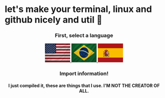 # let's make your terminal, linux and github nicely and util 🐧

<div align="center" id="SetALanguage">
    <h3>First, select a language</h3>
</div>

<div align="center" id="flags">
    <a href="En/EN.md">
        <img width="80" height="60" src="imgs/USA.png" alt="English">
    </a>
    <a href="Br/BR.md">
        <img width="80" height="60" src="imgs/Brasil.png" alt="Português">
    </a>
    <a href="Es/ES.md">
        <img width="80" height="60" src="imgs/Spain.svg" alt="Español">
    </a>
</div>

<h3 align="center">Import information!</h3>
<h4 align="center">I just compiled it, these are things that I use. I'M NOT THE CREATOR OF ALL.</h4>
